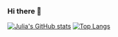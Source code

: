 ### Hi there 👋

[![Julia's GitHub stats](https://github-readme-stats.vercel.app/api?username=enjuiada&show_icons=true&theme=midnight-purple)](https://github.com/enjuiada/github-readme-stats)
[![Top Langs](https://github-readme-stats.vercel.app/api/top-langs/?username=enjuiada)](https://github.com/enjuiada/github-readme-stats)









